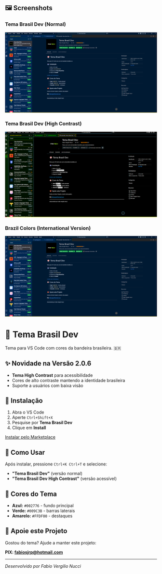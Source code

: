 ## 🖼️ Screenshots

### Tema Brasil Dev (Normal)
![Tema Normal](screenshots/tema_brasil_dev.png)

### Tema Brasil Dev (High Contrast) 
![Tema High Contrast](screenshots/tema_brasil_dev_contraste.png)

### Brazil Colors (International Version)
![Brazil Colors Theme](screenshots/tema_brasil_dev.png)


# 🎨 Tema Brasil Dev

Tema para VS Code com cores da bandeira brasileira. 🇧🇷

## ✨ Novidade na Versão 2.0.6
- **Tema High Contrast** para acessibilidade
- Cores de alto contraste mantendo a identidade brasileira
- Suporte a usuários com baixa visão

## 🚀 Instalação

1. Abra o VS Code
2. Aperte `Ctrl+Shift+X`
3. Pesquise por **Tema Brasil Dev**
4. Clique em **Install**

[Instalar pelo Marketplace](https://marketplace.visualstudio.com/items?itemName=fabio-vergilio-nucci.tema-brasil-dev)

## 🎯 Como Usar
Após instalar, pressione `Ctrl+K Ctrl+T` e selecione:
- **"Tema Brasil Dev"** (versão normal)
- **"Tema Brasil Dev High Contrast"** (versão acessível)

## 🎨 Cores do Tema

- **Azul:** `#002776` - fundo principal
- **Verde:** `#009C3B` - barras laterais  
- **Amarelo:** `#FFDF00` - destaques

## 💚 Apoie este Projeto

Gostou do tema? Ajude a manter este projeto:

**PIX: fabiosjrp@hotmail.com**

---

*Desenvolvido por Fabio Vergilio Nucci*